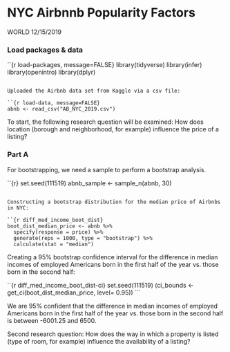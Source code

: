 NYC Airbnnb Popularity Factors
================
WORLD
12/15/2019

### Load packages & data

\`\`{r load-packages, message=FALSE} library(tidyverse) library(infer)
library(openintro) library(dplyr)

``` 

Uploaded the Airbnb data set from Kaggle via a csv file:

``{r load-data, message=FALSE}
abnb <- read_csv("AB_NYC_2019.csv")
```

To start, the following research question will be examined: How does
location (borough and neighborhood, for example) influence the price of
a listing?

### Part A

For bootstrapping, we need a sample to perform a bootstrap analysis.

\`\`{r} set.seed(111519) abnb\_sample \<- sample\_n(abnb, 30)

``` 

Constructing a bootstrap distribution for the median price of Airbnbs in NYC:

``{r diff_med_income_boot_dist}
boot_dist_median_price <- abnb %>%
  specify(response = price) %>%
  generate(reps = 1000, type = "bootstrap") %>%
  calculate(stat = "median")
```

Creating a 95% bootstrap confidence interval for the difference in
median incomes of employed Americans born in the first half of the year
vs. those born in the second half:

\`\`{r diff\_med\_income\_boot\_dist-ci} set.seed(111519) (ci\_bounds
\<- get\_ci(boot\_dist\_median\_price, level= 0.95)) \`\`\`

We are 95% confident that the difference in median incomes of employed
Americans born in the first half of the year vs. those born in the
second half is between -6001.25 and 6500.

Second research question: How does the way in which a property is listed
(type of room, for example) influence the availability of a listing?
